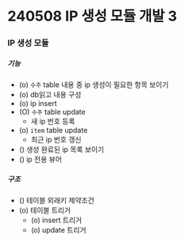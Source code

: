 # 240508 IP 생성 모듈 개발 3

### IP 생성 모듈

##### 기능
- (o) `수주` table 내용 중 ip 생성이 필요한 항목 보이기
- (o) db읽고 내용 구성
- (o) ip insert
- (O) `수주` table update
    - 새 ip 번호 등록
- (o) `item` table update
    - 최근 ip 번호 갱신
- () 생성 완료된 ip 목록 보이기
- () ip 전용 뷰어

##### 구조
- () 테이블 외래키 제약조건
- (o) 테이블 트리거
    - (o) insert 트리거
    - (o) update 트리거
    
